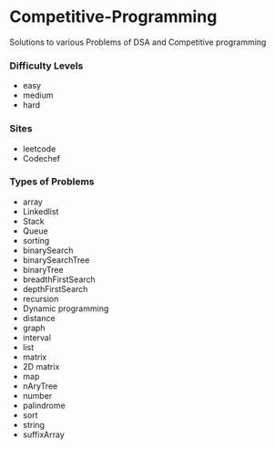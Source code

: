 # Competitive-Programming

Solutions to various Problems of DSA and Competitive programming

### Difficulty Levels
- easy
- medium
- hard

### Sites
- leetcode
- Codechef

### Types of Problems
- array
- Linkedlist
- Stack
- Queue
- sorting 
- binarySearch
- binarySearchTree
- binaryTree
- breadthFirstSearch
- depthFirstSearch
- recursion
- Dynamic programming 
- distance
- graph
- interval
- list
- matrix
- 2D matrix
- map
- nAryTree
- number
- palindrome
- sort
- string
- suffixArray

